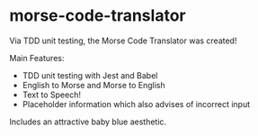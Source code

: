 # morse-code-translator

Via TDD unit testing, the Morse Code Translator was created!

Main Features: 
 - TDD unit testing with Jest and Babel
 - English to Morse and Morse to English
 - Text to Speech!
 - Placeholder information which also advises of incorrect input


Includes an attractive baby blue aesthetic.
